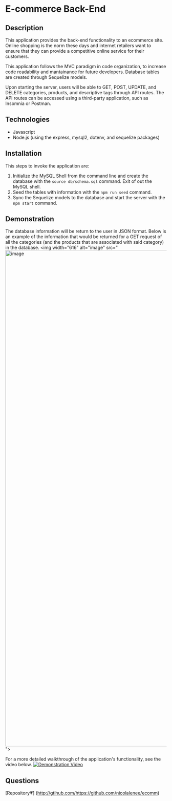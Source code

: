 # E-commerce Back-End

## Description
This application provides the back-end functionality to an ecommerce site. Online shopping is the norm these days and internet retailers want to ensure that they can provide a competitive online service for their customers. 

This application follows the MVC paradigm in code organization, to increase code readability and mantainance for future developers. Database tables are created through Sequelize models. 

Upon starting the server, users will be able to GET, POST, UPDATE, and DELETE categories, products, and descriptive tags through API routes. The API routes can be accessed using a third-party application, such as Insomnia or Postman.

## Technologies
- Javascript
- Node.js (using the express, mysql2, dotenv, and sequelize packages)

## Installation
This steps to invoke the application are:
1.  Initialize the MySQL Shell from the command line and create the database with the `source db/schema.sql` command. Exit of out the MySQL shell.
2. Seed the tables with information with the `npm run seed` command. 
3. Sync the Sequelize models to the database and start the server with the `npm start` command.

## Demonstration
The database information will be return to the user in JSON format. Below is an example of the information that would be returned for a GET request of all the categories (and the products that are associated with said category) in the database. 
<img width="616" alt="image" src="<img width="1550" alt="image" src="https://user-images.githubusercontent.com/86696492/156983667-3b34ce73-458e-41d3-a7e4-1ff953fae1f7.png">">

For a more detailed walkthrough of the application's functionality, see the video below.
[![Demonstration Video](https://user-images.githubusercontent.com/86696492/156980551-7ba9246b-4c5d-42ee-b7f0-a7441c292488.png)](https://bootcampspot.instructuremedia.com/embed/b1d3ed99-d45e-4d8b-b702-58ba183b90b1 "Walkthrough Video")

## Questions
[Repository💗] (http://gtihub.com/https://github.com/nicolalenee/ecomm)
